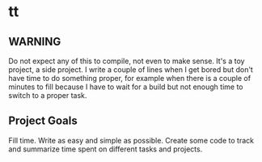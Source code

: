 # tt

## WARNING

Do not expect any of this to compile, not even to make sense.
It's a toy project, a side project.
I write a couple of lines when I get bored 
but don't have time to do something proper, for example
when there is a couple of minutes to fill because I have to
wait for a build but not enough time to switch to a proper task.

## Project Goals

Fill time. 
Write as easy and simple as possible.
Create some code to track and summarize time spent on
different tasks and projects.
